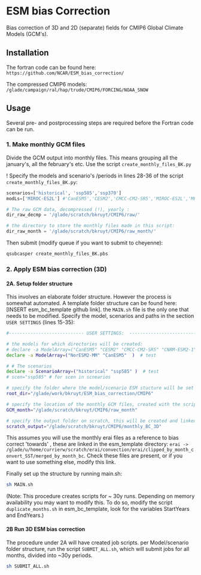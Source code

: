 # ESM bias Correction

Bias correction of 3D and 2D (separate) fields for CMIP6 Global Climate Models (GCM's).

## Installation

The fortran code can be found here: `https://github.com/NCAR/ESM_bias_correction/`

The compressed CMIP6 models: `/glade/campaign/ral/hap/trude/CMIP6/FORCING/NOAA_SNOW`



## Usage

Several pre- and postprocessing steps are required before the Fortran code can be run. 

### 1. Make monthly GCM files
Divide the GCM output into monthly files. This means grouping all the january's, all the february's etc. 
Use the script `create_monthly_files_BK.py` 

! Specify the models and scenario's /periods in lines 28-36 of the script `create_monthly_files_BK.py`:

```python
scenarios=['historical', 'ssp585','ssp370']
modLs=['MIROC-ES2L'] #'CanESM5','CESM2','CMCC-CM2-SR5','MIROC-ES2L','MPI-M.MPI-ESM1-2-LR','NorESM2-MM',  'CNRM-ESM2-1'

# The raw GCM data, decompressed (!), yearly :
dir_raw_decmp = '/glade/scratch/bkruyt/CMIP6/raw/'

# the directory to store the monthly files made in this script:
dir_raw_month = '/glade/scratch/bkruyt/CMIP6/raw_month/'
```

Then submit (modify queue if you want to submit to cheyenne):

``` bash 
qsubcasper create_monthly_files_BK.pbs
```

### 2. Apply ESM bias correction (3D)

#### 2A. Setup folder structure
This involves an elaborate folder structure. However the process is somewhat automated. A template folder structure can be found here: [INSERT esm_bc_template github link]. the `MAIN.sh` file is the only one that needs to be modified. Specify the model, scenarios and paths in the section `USER SETTINGS` (lines 15-35):

```bash
#---------------------------- USER SETTINGS:  -----------------------------------

# the models for which directories will be created:
# declare -a ModelArray=("CanESM5" "CESM2" "CMCC-CM2-SR5" "CNRM-ESM2-1" "HadGEM3-GC31-LL" "MIROC-ES2L" "MPI-ESM1-2-HR" "MRI-ESM2-0" "NorESM2-MM" "UKESM1-0-LL")
declare -a ModelArray=("NorESM2-MM" "CanESM5"  )  # test

# # The scenarios 
declare -a ScenarioArray=("historical" "ssp585" )  # test
# scen="ssp585" # for scen in scnearios

# specify the folder where the model/scenario ESM stucture will be set up:
root_dir="/glade/work/bkruyt/ESM_bias_correction/CMIP6"

# specify the location of the monthly GCM files, created with the script create_monthly_files_BK.sh. This path will be linked to.
GCM_month="/glade/scratch/bkruyt/CMIP6/raw_month"

# specify the output folder on scratch, this will be created and linked to:
scratch_output="/glade/scratch/bkruyt/CMIP6/monthly_BC_3D"

```
This assumes you will use the monthly erai files as a reference to bias correct 'towards' , these are linked in the esm_template directory:
`erai -> /glade/u/home/currierw/scratch/erai/convection/erai/clipped_by_month_convert_SST/merged_by_month_bc`. Check these files are present, or if you want to use something else, modify this link.

Finally set up the structure by running main.sh:
```bash
sh MAIN.sh
```
(Note: This procedure creates scripts for ~ 30y runs. Depending on memory availability you may want to modify this. To do so, modify the script `duplicate_months.sh` in esm_bc_template, look for the variables StartYears and EndYears.) 

#### 2B Run 3D ESM bias correction

The procedure under 2A will have created job scripts. per Model/scenario folder structure, run the script `SUBMIT_ALL.sh`, which will submit jobs for all months, divided into ~30y periods. 

```bash
sh SUBMIT_ALL.sh
```
